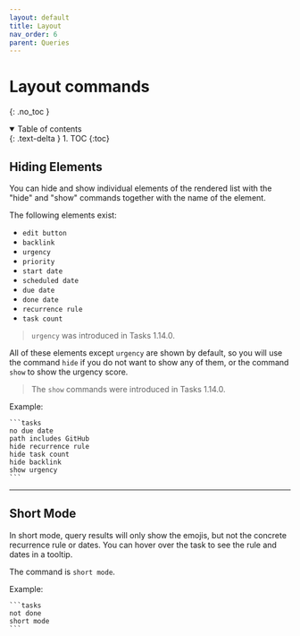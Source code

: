 ```yaml
---
layout: default
title: Layout
nav_order: 6
parent: Queries
---
```


# Layout commands

{: .no_toc }

<details open markdown="block">
  <summary>
    Table of contents
  </summary>
  {: .text-delta }
1. TOC
{:toc}
</details>

## Hiding Elements

You can hide and show individual elements of the rendered list with the "hide" and "show" commands
together with the name of the element.

The following elements exist:

- `edit button`
- `backlink`
- `urgency`
- `priority`
- `start date`
- `scheduled date`
- `due date`
- `done date`
- `recurrence rule`
- `task count`

> `urgency` was introduced in Tasks 1.14.0.

All of these elements except `urgency` are shown by default, so you will use the command `hide`
if you do not want to show any of them, or the command `show` to show the urgency score.

> The `show` commands were introduced in Tasks 1.14.0.

Example:

    ```tasks
    no due date
    path includes GitHub
    hide recurrence rule
    hide task count
    hide backlink
    show urgency
    ```

---

## Short Mode

In short mode, query results will only show the emojis, but not the concrete recurrence rule or dates.
You can hover over the task to see the rule and dates in a tooltip.

The command is `short mode`.

Example:

    ```tasks
    not done
    short mode
    ```
